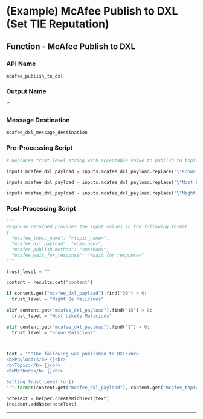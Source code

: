 <!--
    DO NOT MANUALLY EDIT THIS FILE
    THIS FILE IS AUTOMATICALLY GENERATED WITH resilient-circuits codegen
-->

# (Example) McAfee Publish to DXL (Set TIE Reputation)

## Function - McAfee Publish to DXL

### API Name
`mcafee_publish_to_dxl`

### Output Name
``

### Message Destination
`mcafee_dxl_message_destination`

### Pre-Processing Script
```python
# Replaces trust level string with acceptable value to publish to topic

inputs.mcafee_dxl_payload = inputs.mcafee_dxl_payload.replace("\"Known Malicious\"", "1")

inputs.mcafee_dxl_payload = inputs.mcafee_dxl_payload.replace("\"Most Likely Malicious\"", "15")

inputs.mcafee_dxl_payload = inputs.mcafee_dxl_payload.replace("\"Might Be Malicious\"", "30")

```

### Post-Processing Script
```python
"""
Response returned provides the input values in the following format
{
  "mcafee_topic_name": "<topic_name>",
  "mcafee_dxl_payload": "<payload>",
  "mcafee_publish_method": "<method>",
  "mcafee_wait_for_response": "<wait for response>"
"""

trust_level = ""

content = results.get("content")

if content.get("mcafee_dxl_payload").find("30") > 0:
  trust_level = "Might Be Malicious"
  
elif content.get("mcafee_dxl_payload").find("15") > 0:
  trust_level = "Most Likely Malicious"

elif content.get("mcafee_dxl_payload").find("1") > 0:
  trust_level = "Known Malicious"



text = """The following was published to DXL:<br>
<b>Payload:</b> {}<br>
<b>Topic:</b> {}<br>
<b>Method:</b> {}<br>

Setting Trust Level to {}
""".format(content.get("mcafee_dxl_payload"), content.get("mcafee_topic_name"), content.get("mcafee_publish_method"), trust_level)

noteText = helper.createRichText(text)
incident.addNote(noteText)
```

---

